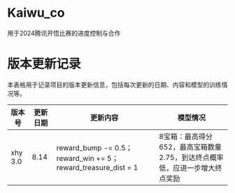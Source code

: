 # Kaiwu_co
用于2024腾讯开悟比赛的进度控制与合作

# 版本更新记录

本表格用于记录项目的版本更新信息，包括每次更新的日期、内容和模型的训练情况等。

| 版本号 | 更新日期   | 更新内容                                 | 模型情况     |
|--------|------------|------------------------------------------|--------------|
| xhy 3.0| 8.14 |reward_bump -= 0.5；reward_win += 5； reward_treasure_dist = 1     | 8宝箱：最高得分652，最高宝箱数量2.75，到达终点概率低，应进一步增大终点奖励       |



